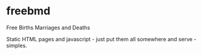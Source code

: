 freebmd
=======

Free Births Marriages and Deaths

Static HTML pages and javascript - just put them all somewhere and serve - simples.